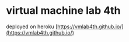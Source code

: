 # virtual machine lab 4th

deployed on heroku
[https://vmlab4th.github.io/](https://vmlab4th.github.io/)

